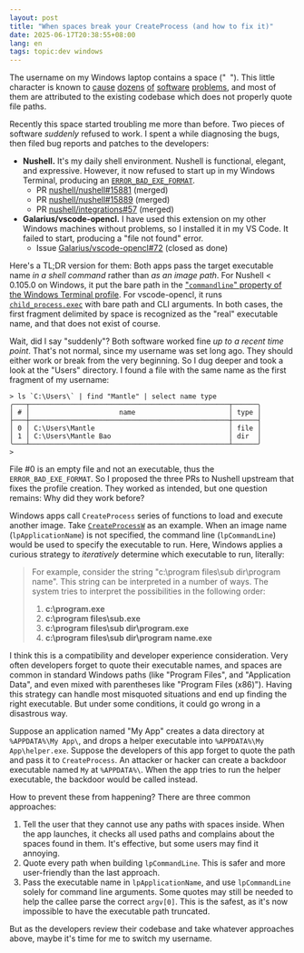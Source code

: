 ```yaml
---
layout: post
title: "When spaces break your CreateProcess (and how to fix it)"
date: 2025-06-17T20:38:55+08:00
lang: en
tags: topic:dev windows
---
```


The username on my Windows laptop contains a space ("` `"). This little character is known to [cause](https://github.com/pypa/pip/issues/10114) [dozens](https://superuser.com/questions/119610/spaces-and-parenthesis-in-windows-path-variable-screws-up-batch-files) [of](https://forum.posit.co/t/spaces-in-library-path-names-on-windows-causes-problems-installing-packages-after-installing-r-3-5-0/8978) [software](https://superuser.com/questions/1420212/im-getting-an-error-indicating-that-the-file-path-has-a-space-in-the-name-when) [problems](https://github.com/espressif/esp-idf/issues/5576), and most of them are attributed to the existing codebase which does not properly quote file paths.

Recently this space started troubling me more than before. Two pieces of software *suddenly* refused to work. I spent a while diagnosing the bugs, then filed bug reports and patches to the developers:

* **Nushell.** It's my daily shell environment. Nushell is functional, elegant, and expressive. However, it now refused to start up in my Windows Terminal, producing an [`ERROR_BAD_EXE_FORMAT`](https://learn.microsoft.com/en-us/windows/win32/debug/system-error-codes--0-499-#:~:text=ERROR_BAD_EXE_FORMAT).
  * PR [nushell/nushell#15881](https://github.com/nushell/nushell/pull/15881) (merged)
  * PR [nushell/nushell#15889](https://github.com/nushell/nushell/pull/15889) (merged)
  * PR [nushell/integrations#57](https://github.com/nushell/integrations/pull/57) (merged)
* **Galarius/vscode-opencl.** I have used this extension on my other Windows machines without problems, so I installed it in my VS Code. It failed to start, producing a "file not found" error.
  * Issue [Galarius/vscode-opencl#72](https://github.com/Galarius/vscode-opencl/issues/72) (closed as done)

Here's a TL;DR version for them: Both apps pass the target executable name *in a shell command* rather than *as an image path*. <!-- seo-excerpt-separator --> For Nushell < 0.105.0 on Windows, it put the bare path in the ["`commandline`" property of the Windows Terminal profile](https://learn.microsoft.com/en-us/windows/terminal/customize-settings/profile-general#command-line). For vscode-opencl, it runs [`child_process.exec`](https://nodejs.org/api/child_process.html#child_processexeccommand-options-callback) with bare path and CLI arguments. In both cases, the first fragment delimited by space is recognized as the "real" executable name, and that does not exist of course.

Wait, did I say "suddenly"? Both software worked fine *up to a recent time point*. That's not normal, since my username was set long ago. They should either work or break from the very beginning. So I dug deeper and took a look at the "Users" directory. I found a file with the same name as the first fragment of my username:

```nushell
> ls `C:\Users\` | find "Mantle" | select name type
╭───┬─────────────────────────────────────────────────┬──────╮
│ # │                      name                       │ type │
├───┼─────────────────────────────────────────────────┼──────┤
│ 0 │ C:\Users\Mantle                                 │ file │
│ 1 │ C:\Users\Mantle Bao                             │ dir  │
╰───┴─────────────────────────────────────────────────┴──────╯
>
```

File #0 is an empty file and not an executable, thus the `ERROR_BAD_EXE_FORMAT`. So I proposed the three PRs to Nushell upstream that fixes the profile creation. They worked as intended, but one question remains: Why did they work before?

Windows apps call `CreateProcess` series of functions to load and execute another image. Take [`CreateProcessW`](https://learn.microsoft.com/en-us/windows/win32/api/processthreadsapi/nf-processthreadsapi-createprocessw#parameters) as an example. When an image name (`lpApplicationName`) is not specified, the command line (`lpCommandLine`) would be used to specify the executable to run. Here, Windows applies a curious strategy to *iteratively* determine which executable to run, literally:

> For example, consider the string "c:\program files\sub dir\program name". This string can be interpreted in a number of ways. The system tries to interpret the possibilities in the following order:
> 
> 1. **c:\program.exe**
> 2. **c:\program files\sub.exe**
> 3. **c:\program files\sub dir\program.exe**
> 4. **c:\program files\sub dir\program name.exe**

I think this is a compatibility and developer experience consideration. Very often developers forget to quote their executable names, and spaces are common in standard Windows paths (like "Program Files", and "Application Data", and even mixed with parentheses like "Program Files (x86)"). Having this strategy can handle most misquoted situations and end up finding the right executable. But under some conditions, it could go wrong in a disastrous way.

Suppose an application named "My App" creates a data directory at `%APPDATA%\My App\`, and drops a helper executable into `%APPDATA%\My App\helper.exe`. Suppose the developers of this app forget to quote the path and pass it to `CreateProcess`. An attacker or hacker can create a backdoor executable named `My` at `%APPDATA%\`. When the app tries to run the helper executable, the backdoor would be called instead.

How to prevent these from happening? There are three common approaches:

1. Tell the user that they cannot use any paths with spaces inside. When the app launches, it checks all used paths and complains about the spaces found in them. It's effective, but some users may find it annoying.
2. Quote every path when building `lpCommandLine`. This is safer and more user-friendly than the last approach.
3. Pass the executable name in `lpApplicationName`, and use `lpCommandLine` solely for command line arguments. Some quotes may still be needed to help the callee parse the correct `argv[0]`. This is the safest, as it's now impossible to have the executable path truncated.

But as the developers review their codebase and take whatever approaches above, maybe it's time for me to switch my username.
